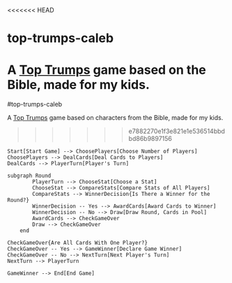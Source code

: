 <<<<<<< HEAD
# top-trumps-caleb

A [Top Trumps](https://en.wikipedia.org/wiki/Top_Trumps) game based on the Bible, made for my kids.
=======
#top-trumps-caleb

A [Top Trumps](https://en.wikipedia.org/wiki/Top_Trumps) game based on characters from the Bible, made for my kids.
>>>>>>> e7882270e1f3e821e1e536514bbdbd86b9897156

    Start[Start Game] --> ChoosePlayers[Choose Number of Players]
    ChoosePlayers --> DealCards[Deal Cards to Players]
    DealCards --> PlayerTurn[Player's Turn]    
    
    subgraph Round
            PlayerTurn --> ChooseStat[Choose a Stat]
            ChooseStat --> CompareStats[Compare Stats of All Players]
            CompareStats --> WinnerDecision{Is There a Winner for the Round?}
            WinnerDecision -- Yes --> AwardCards[Award Cards to Winner]
            WinnerDecision -- No --> Draw[Draw Round, Cards in Pool]
            AwardCards --> CheckGameOver
            Draw --> CheckGameOver
        end
        
    CheckGameOver{Are All Cards With One Player?}
    CheckGameOver -- Yes --> GameWinner[Declare Game Winner]
    CheckGameOver -- No --> NextTurn[Next Player's Turn]
    NextTurn --> PlayerTurn
    
    GameWinner --> End[End Game]
